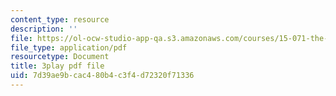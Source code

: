 ```yaml
---
content_type: resource
description: ''
file: https://ol-ocw-studio-app-qa.s3.amazonaws.com/courses/15-071-the-analytics-edge-spring-2017/7d39ae9bcac480b4c3f4d72320f71336_9lMOz_7bIGU.pdf
file_type: application/pdf
resourcetype: Document
title: 3play pdf file
uid: 7d39ae9b-cac4-80b4-c3f4-d72320f71336
---
```

